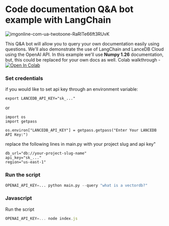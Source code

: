 # Code documentation Q&A bot example with LangChain

![imgonline-com-ua-twotoone-RaRlTe66ft3RUvK](https://github.com/lancedb/vectordb-recipes/assets/15766192/4682b39d-62f4-4722-bc64-f45d45ec8a22)


This Q&A bot will allow you to query your own documentation easily using questions. We'll also demonstrate the use of LangChain and LanceDB Cloud using the OpenAI API. In this example we'll use **Numpy 1.26** documentation, but, this could be replaced for your own docs as well.
Colab walkthrough - <a href="https://colab.research.google.com/github/lancedb/vectordb-recipes/blob/main/examples/Code-Documentation-QA-Bot/main.ipynb"><img src="https://colab.research.google.com/assets/colab-badge.svg" alt="Open In Colab"></a>


### Set credentials
if you would like to set api key through an environment variable:
```
export LANCEDB_API_KEY="sk_..."
```
or
```
import os
import getpass

os.environ["LANCEDB_API_KEY"] = getpass.getpass("Enter Your LANCEDB API Key:")
```

replace the following lines in main.py with your project slug and api key"
```
db_url="db://your-project-slug-name"
api_key="sk_..."
region="us-east-1"
```

### Run the script
```python
OPENAI_API_KEY=... python main.py --query "what is a vectordb?"
```

### Javascript
Run the script
```javascript
OPENAI_API_KEY=... node index.js
```